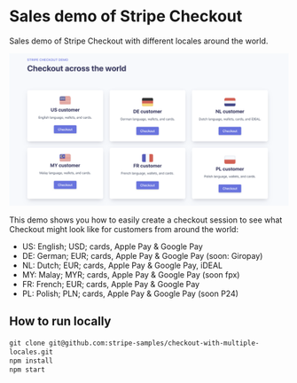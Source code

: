# Sales demo of Stripe Checkout

Sales demo of Stripe Checkout with different locales around the world. 

![Checkout across the world](checkout_accross_the_world.png)

This demo shows you how to easily create a checkout session to see what Checkout might look like for customers from around the world:

- US: English; USD; cards, Apple Pay & Google Pay
- DE: German; EUR; cards, Apple Pay & Google Pay (soon: Giropay)
- NL: Dutch; EUR; cards, Apple Pay & Google Pay, iDEAL
- MY: Malay; MYR; cards, Apple Pay & Google Pay (soon fpx)
- FR: French; EUR; cards, Apple Pay & Google Pay
- PL: Polish; PLN; cards, Apple Pay & Google Pay (soon P24)

## How to run locally

```
git clone git@github.com:stripe-samples/checkout-with-multiple-locales.git
npm install
npm start
```
